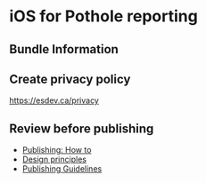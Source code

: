 # iOS for Pothole reporting


## Bundle Information

## Create privacy policy 

https://esdev.ca/privacy

## Review before publishing

- [Publishing: How to](https://developer.apple.com/library/content/documentation/IDEs/Conceptual/AppDistributionGuide/SubmittingYourApp/SubmittingYourApp.html)
- [Design principles](https://developer.apple.com/ios/human-interface-guidelines/overview/design-principles/)
- [Publishing Guidelines](https://developer.apple.com/app-store/review/guidelines/)
